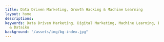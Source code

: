 ```yaml
---
title: Data Driven Marketing, Growth Hacking & Machine Learning
layout: home
descriptions: 
keywords: Data Driven Marketing, Digital Marketing, Machine Learning, Data Science
  & Dataiku
background: "/assets/img/bg-index.jpg"
---
```



